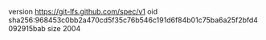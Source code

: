 version https://git-lfs.github.com/spec/v1
oid sha256:968453c0bb2a470cd5f35c76b546c191d6f84b01c75ba6a25f2bfd4092915bab
size 2004
